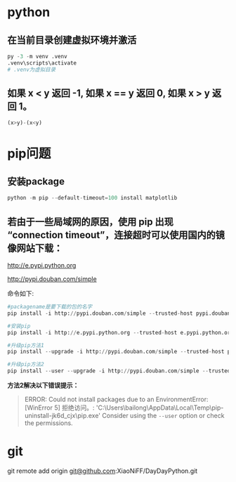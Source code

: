 # python
## 在当前目录创建虚拟环境并激活
```py
py -3 -m venv .venv
.venv\scripts\activate
# .venv为虚拟目录
```

## 如果 x < y 返回 -1, 如果 x == y 返回 0, 如果 x > y 返回 1。 
```py
(x>y)-(x<y)
``` 


# pip问题
## 安装package
```py
python -m pip --default-timeout=100 install matplotlib
```

## 若由于一些局域网的原因，使用 pip 出现 “connection timeout”，连接超时可以使用国内的镜像网站下载：
http://e.pypi.python.org

http://pypi.douban.com/simple

命令如下:
```py
#packagename是要下载的包的名字
pip install -i http://pypi.douban.com/simple --trusted-host pypi.douban.com packagename

#安装pip
pip install -i http://e.pypi.python.org --trusted-host e.pypi.python.org --upgrade pip

#升级pip方法1
pip install --upgrade -i http://pypi.douban.com/simple --trusted-host pypi.douban.com pip

#升级pip方法2
pip install --user --upgrade -i http://pypi.douban.com/simple --trusted-host pypi.douban.com pip
```
**方法2解决以下错误提示：**
> ERROR: Could not install packages due to an EnvironmentError: [WinError 5] 拒绝访问。: 'C:\\Users\\bailong\\AppData\\Local\\Temp\\pip-uninstall-jk6d_cjx\\pip.exe'
Consider using the `--user` option or check the permissions.

# git
git remote add origin git@github.com:XiaoNiFF/DayDayPython.git